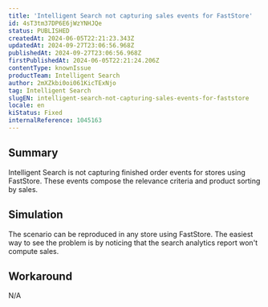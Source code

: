 ```yaml
---
title: 'Intelligent Search not capturing sales events for FastStore'
id: 4sT3tm37DP6E6jWzYNHJQe
status: PUBLISHED
createdAt: 2024-06-05T22:21:23.343Z
updatedAt: 2024-09-27T23:06:56.968Z
publishedAt: 2024-09-27T23:06:56.968Z
firstPublishedAt: 2024-06-05T22:21:24.206Z
contentType: knownIssue
productTeam: Intelligent Search
author: 2mXZkbi0oi061KicTExNjo
tag: Intelligent Search
slugEN: intelligent-search-not-capturing-sales-events-for-faststore
locale: en
kiStatus: Fixed
internalReference: 1045163
---
```


## Summary


Intelligent Search is not capturing finished order events for stores using FastStore. These events compose the relevance criteria and product sorting by sales.


##

## Simulation


The scenario can be reproduced in any store using FastStore. The easiest way to see the problem is by noticing that the search analytics report won't compute sales.


##

## Workaround


N/A




